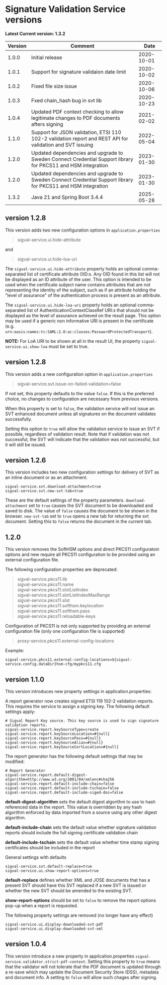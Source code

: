 # Signature Validation Service versions

**Latest Current version: 1.3.2**

Version | Comment                                                                                                      | Date
---|--------------------------------------------------------------------------------------------------------------|---
1.0.0 | Initial release                                                                                              | 2020-10-01
1.0.1  | Support for signature validaion date limit                                                                   | 2020-10-02
1.0.2  | Fixed file size issue                                                                                        | 2020-10-06
1.0.3  | Fxed chain_hash bug in svt lib                                                                               | 2020-10-23
1.0.4  | Updated PDF context checking to allow legitimate changes to PDF documents afters signing                     | 2021-02-02
1.1.0  | Support for JSON validation, ETSI 110 102-2 validation report and REST API for validation and SVT issuing    | 2022-05-04
1.2.0  | Updated dependencies and upgrade to Sweden Connect Credential Support library for PKCS11 and HSM integration | 2023-01-30
1.2.0  | Updated dependencies and upgrade to Sweden Connect Credential Support library for PKCS11 and HSM integration | 2023-01-30
1.3.2  | Java 21 and Spring Boot 3.4.4                                                                                | 2025-05-28


## version 1.2.8

This version adds two new configuration options in `application.properties`

> sigval-service.ui.hide-attribute

and

> sigval-service.ui.hide-loa-uri

The `sigval-service.ui.hide-attribute` property holds an optional comma-separated list of certificate attribute OID:s.
Any OID found in this list will not be displayed as an ID attribute of the user.
This option is intended
to be used when the certificate subject name contains attributes that are not representing the identity of the subject,
such as if an attribute holding the "level of assurance" of the authentication process is present as an attribute.

The `sigval-service.ui.hide-loa-uri` property holds an optional comma-separated list of AuthenticationContextClassRef URI:s that should not be displayed
as the level of assurance achieved on the result page.
This option may be used if a generic non informative URI is present in the certificate
(e.g. `urn:oasis:names:tc:SAML:2.0:ac:classes:PasswordProtectedTransport`).

**NOTE:** For LoA URI to be shown at all in the result UI, the property `sigval-service.ui.show-loa` must be set to true.


## version 1.2.8

This version adds a new configuration option in `application.properties`

> sigval-service.svt.issue-on-failed-validation=false

If not set, this property defaults to the value `false`.
If this is the preferred choice,
no changes to configuration are necessary from previous versions.

When this property is set to `false`,
the validation service will not issue an SVT enhanced document unless all signatures on the document validates successfully.

Setting this option to `true` will allow the validation service to issue an SVT if possible, regardless of validation result.
Note that if validation was not successful, the SVT will indicate that the validation was not successful, but it will still be issued.

## version 1.2.6

This version includes two new configuration settings for delivery of SVT as an inline document or as an attachment.

```
sigval-service.svt.download-attachment=true
sigval-service.svt.new-svt-tab=true
```

These are the default settings of the property parameters. `download-attachment` set to `true` causes the SVT document to be downloaded
and saved to disk. The value of `false` causes the document to be shown in the browser.
`new-svt-tab` set to `true` opens a new tab for returning the svt document. Setting this to `false` returns the document in the current tab.


## 1.2.0
This version removes the SoftHSM options and direct PKCS11 configuratoin options and new require all PKCS11 configuration to
be provided using an external configuration file.

The following configuration properties are deprecated:

> sigval-service.pkcs11.lib<br>
> sigval-service.pkcs11.name<br>
> sigval-service.pkcs11.slotListIndex<br>
> sigval-service.pkcs11.slotListIndexMaxRange<br>
> sigval-service.pkcs11.slot<br>
> sigval-service.pkcs11.softhsm.keylocation<br>
> sigval-service.pkcs11.softhsm.pass<br>
> sigval-service.pkcs11.reloadable-keys<br>

Configuration of PKCS11 is not only supported by providing an external configuration file (only one configuration file is supported)

> proxy-service.pkcs11.external-config-locations

Example:

    sigval-service.pkcs11.external-config-locations=${sigval-service.config.dataDir}hsm-cfg/mypkcs11.cfg




## version 1.1.0

This version introduces new property settings in application.properties:

A report generator now creates signed ETSI 119 102-2 validation reports. This requires the service to assign a signing key.
The following default settings apply:

```
# Sigval Report Key source. This key source is used to sign signature validation reports.
sigval-service.report.keySourceType=create
sigval-service.report.keySourceLocation=#{null}
sigval-service.report.keySourcePass=#{null}
sigval-service.report.keySourceAlias=#{null}
sigval-service.report.keySourceCertLocation=#{null}
```

The report generator has the following default settings that may be modified:

```
# Report Generator
sigval-service.report.default-digest-algorithm=http://www.w3.org/2001/04/xmlenc#sha256
sigval-service.report.default-include-chain=false
sigval-service.report.default-include-tschain=false
sigval-service.report.default-include-siged-doc=false
```

**default-digest-algorithm** sets the default digest algorithm to use to hash referenced data in the report. This value
is overridden by any hash algorithm enforced by data imported from a source using any other digest algorithm.

**default-include-chain** sets the default value whether signature validation reports should include the full signing
certificate validation chain

**default-include-tschain** sets the default value whether time stamp signing certificates should be included in the report

General settings with defaults

```
sigval-service.svt.default-replace=true
sigval-service.ui.show-report-options=true
```

**default-replace** defines whether XML and JOSE documents that has a present SVT should have this SVT replaced if a new SVT is issued
or whether the new SVT should be amended to the existing SVT.

**show-report-options** should be set to `false` to remove the report options pop-up when a report is requested.

The following property settings are removed (no longer have any effect)

```
sigval-service.ui.display-downloaded-svt-pdf
sigval-service.ui.display-downloaded-svt-xml
```

## version 1.0.4
This version introduce a new property in application.properties `sigval-service.validator.strict-pdf-context`.
Setting this property to `true` means that the validator will not tolerate that the PDF document is updated through a re-save which may update the Document Security Store (DSS), metadata and document info. A setting to `false` will allow such chages after signing.
